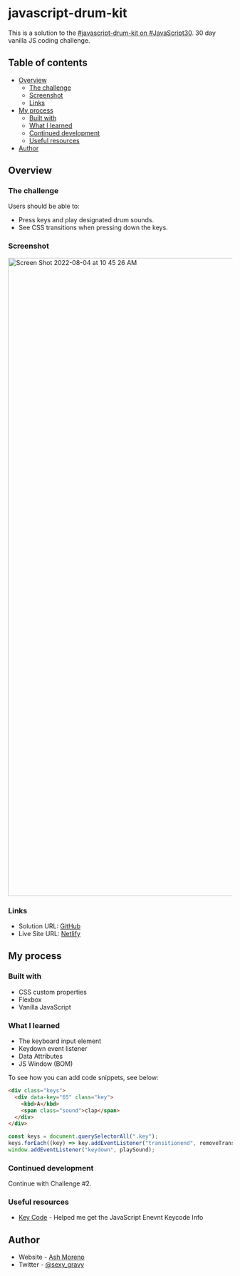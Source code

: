 # javascript-drum-kit

This is a solution to the [#javascript-drum-kit on #JavaScript30](https://javascript30.com). 30 day vanilla JS coding challenge.

## Table of contents

- [Overview](#overview)
  - [The challenge](#the-challenge)
  - [Screenshot](#screenshot)
  - [Links](#links)
- [My process](#my-process)
  - [Built with](#built-with)
  - [What I learned](#what-i-learned)
  - [Continued development](#continued-development)
  - [Useful resources](#useful-resources)
- [Author](#author)

## Overview

### The challenge

Users should be able to:

- Press keys and play designated drum sounds.
- See CSS transitions when pressing down the keys.

### Screenshot

<img width="1433" alt="Screen Shot 2022-08-04 at 10 45 26 AM" src="https://user-images.githubusercontent.com/89284873/182893290-950c1b6e-f887-4ed2-a068-8eee7c3b229c.png">


### Links

- Solution URL: [GitHub](https://github.com/AshM10/javascript-drum-kit)
- Live Site URL: [Netlify](https://ash-js-drumkit.netlify.app)

## My process

### Built with

- CSS custom properties
- Flexbox
- Vanilla JavaScript

### What I learned

- The keyboard input element
- Keydown event listener
- Data Attributes
- JS Window (BOM)

To see how you can add code snippets, see below:

```html
<div class="keys">
  <div data-key="65" class="key">
    <kbd>A</kbd>
    <span class="sound">clap</span>
  </div>
</div>
```

```js
const keys = document.querySelectorAll(".key");
keys.forEach((key) => key.addEventListener("transitionend", removeTransition));
window.addEventListener("keydown", playSound);
```

### Continued development

Continue with Challenge #2.

### Useful resources

- [Key Code](https://www.toptal.com/developers/keycode) - Helped me get the JavaScript Enevnt Keycode Info

## Author

- Website - [Ash Moreno](https://www.ashmoreno.dev)
- Twitter - [@sexy_gravy](https://twitter.com/sexy_gravy)


